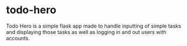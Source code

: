 # todo-hero
Todo Hero is a simple flask app made to handle inputting of simple tasks and displaying those tasks as well as logging in and out users with accounts.
